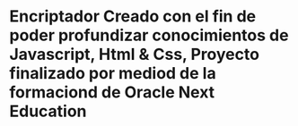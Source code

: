 # Encriptador Creado con el fin de poder profundizar conocimientos de Javascript, Html & Css, Proyecto finalizado por mediod de la formaciond de Oracle Next Education
